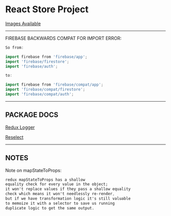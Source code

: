 # React Store Project

[Images Available](https://peacefang.tumblr.com/)

---

FIREBASE BACKWARDS COMPAT FOR IMPORT ERROR:

```go
So from:

import firebase from 'firebase/app';
import 'firebase/firestore';
import 'firebase/auth';

to:

import firebase from 'firebase/compat/app';
import 'firebase/compat/firestore';
import 'firebase/compat/auth';
```

---
## PACKAGE DOCS

[Redux Logger](https://www.npmjs.com/package/redux-logger)

[Reselect](https://www.npmjs.com/package/reselect)

---
## NOTES

Note on mapStateToProps:
 
```css
redux mapStateToProps has a shallow 
equality check for every value in the object; 
it won't replace values if they pass a shallow equality 
check which means it won't needlessly re-render,
but if we have transformation logic it's still valuable 
to memoize it with a selector to save us running 
duplicate logic to get the same output.
```

